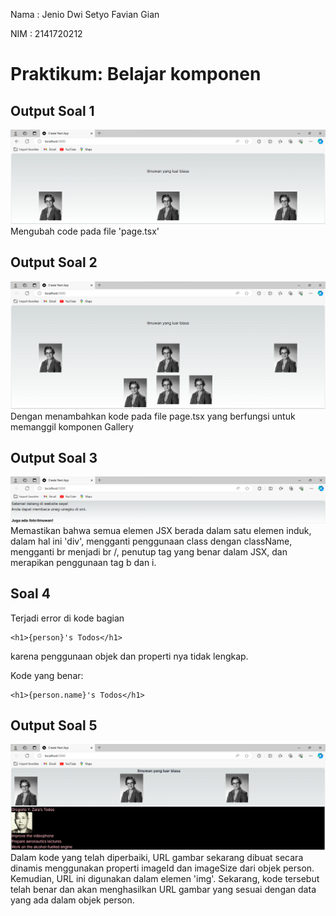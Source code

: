 Nama    : Jenio Dwi Setyo Favian Gian

NIM     : 2141720212

# Praktikum: Belajar komponen
## Output Soal 1
![Screenshoot](docs/soal1.png) 
Mengubah code pada file 'page.tsx'
## Output Soal 2
![Screenshoot](docs/soal2.png) 
Dengan menambahkan kode pada file page.tsx yang berfungsi untuk memanggil komponen Gallery
## Output Soal 3
![Screenshoot](docs/soal3.png) 
Memastikan bahwa semua elemen JSX berada dalam satu elemen induk, dalam hal ini 'div', mengganti penggunaan class dengan className, mengganti br menjadi br /, penutup tag yang benar dalam JSX, dan merapikan penggunaan tag b dan i.

## Soal 4
Terjadi error di kode bagian
```tsx
<h1>{person}'s Todos</h1>
```
karena penggunaan objek dan properti nya tidak lengkap.

Kode yang benar:
```tsx
<h1>{person.name}'s Todos</h1>
```
## Output Soal 5
![Screenshoot](docs/soal5.png) 
Dalam kode yang telah diperbaiki, URL gambar sekarang dibuat secara dinamis menggunakan properti imageId dan imageSize dari objek person. Kemudian, URL ini digunakan dalam elemen 'img'. Sekarang, kode tersebut telah benar dan akan menghasilkan URL gambar yang sesuai dengan data yang ada dalam objek person.